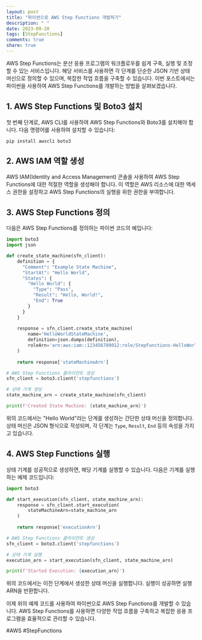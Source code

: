 ```yaml
---
layout: post
title: "파이썬으로 AWS Step Functions 개발하기"
description: " "
date: 2023-09-20
tags: [StepFunctions]
comments: true
share: true
---
```


AWS Step Functions는 분산 응용 프로그램의 워크플로우를 쉽게 구축, 실행 및 조정할 수 있는 서비스입니다. 해당 서비스를 사용하면 각 단계를 단순한 JSON 기반 상태 머신으로 정의할 수 있으며, 복잡한 작업 흐름을 구축할 수 있습니다. 이번 포스트에서는 파이썬을 사용하여 AWS Step Functions를 개발하는 방법을 살펴보겠습니다.

## 1. AWS Step Functions 및 Boto3 설치

첫 번째 단계로, AWS CLI를 사용하여 AWS Step Functions와 Boto3를 설치해야 합니다. 다음 명령어를 사용하여 설치할 수 있습니다:

```
pip install awscli boto3
```

## 2. AWS IAM 역할 생성

AWS IAM(Identity and Access Management) 콘솔을 사용하여 AWS Step Functions에 대한 적절한 역할을 생성해야 합니다. 이 역할은 AWS 리소스에 대한 액세스 권한을 설정하고 AWS Step Functions의 실행을 위한 권한을 부여합니다.

## 3. AWS Step Functions 정의

다음은 AWS Step Functions를 정의하는 파이썬 코드의 예입니다:

```python
import boto3
import json

def create_state_machine(sfn_client):
    definition = {
      "Comment": "Example State Machine",
      "StartAt": "Hello World",
      "States": {
        "Hello World": {
          "Type": "Pass",
          "Result": "Hello, World!",
          "End": True
        }
      }
    }
    
    response = sfn_client.create_state_machine(
        name='HelloWorldStateMachine',
        definition=json.dumps(definition),
        roleArn='arn:aws:iam::123456789012:role/StepFunctions-HelloWorld'
    )
    
    return response['stateMachineArn']

# AWS Step Functions 클라이언트 생성
sfn_client = boto3.client('stepfunctions')

# 상태 기계 생성
state_machine_arn = create_state_machine(sfn_client)

print(f'Created State Machine: {state_machine_arn}')
```

위의 코드에서는 "Hello World"라는 단계를 생성하는 간단한 상태 머신을 정의합니다. 상태 머신은 JSON 형식으로 작성되며, 각 단계는 `Type`, `Result`, `End` 등의 속성을 가지고 있습니다.

## 4. AWS Step Functions 실행

상태 기계를 성공적으로 생성하면, 해당 기계를 실행할 수 있습니다. 다음은 기계를 실행하는 예제 코드입니다:

```python
import boto3

def start_execution(sfn_client, state_machine_arn):
    response = sfn_client.start_execution(
        stateMachineArn=state_machine_arn
    )
    
    return response['executionArn']

# AWS Step Functions 클라이언트 생성
sfn_client = boto3.client('stepfunctions')

# 상태 기계 실행
execution_arn = start_execution(sfn_client, state_machine_arn)

print(f'Started Execution: {execution_arn}')
```

위의 코드에서는 이전 단계에서 생성한 상태 머신을 실행합니다. 실행이 성공하면 실행 ARN을 반환합니다.

이제 위의 예제 코드를 사용하여 파이썬으로 AWS Step Functions를 개발할 수 있습니다. AWS Step Functions를 사용하면 다양한 작업 흐름을 구축하고 복잡한 응용 프로그램을 효율적으로 관리할 수 있습니다.

#AWS #StepFunctions